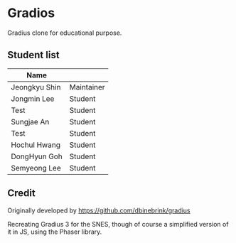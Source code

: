 # Gradios

Gradius clone for educational purpose.

## Student list

| Name         |            |
|--------------|------------|
| Jeongkyu Shin| Maintainer |
| Jongmin Lee  | Student    |
| Test         | Student    |
| Sungjae An| Student |
| Test         | Student    |
| Hochul Hwang | Student    |
| DongHyun Goh | Student    |
| Semyeong Lee|Student|

## Credit

Originally developed by https://github.com/dbinebrink/gradius

Recreating Gradius 3 for the SNES, though of course a simplified version of it in JS, using the Phaser library.

